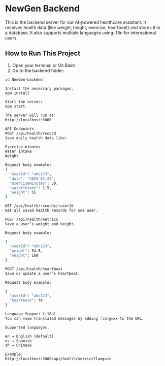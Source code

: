 # NewGen Backend

This is the backend server for our AI-powered healthcare assistant. It receives health data (like weight, height, exercise, heartbeat) and stores it in a database. It also supports multiple languages using i18n for international users.

## How to Run This Project

1. Open your terminal or Git Bash  
2. Go to the backend folder:
```bash
cd NewGen-backend

Install the necessary packages:
npm install

Start the server:
npm start

The server will run at:
http://localhost:3000

API Endpoints
POST /api/health/record
Save daily health data like:

Exercise minutes
Water intake
Weight

Request body example:
{
  "userId": "abc123",
  "date": "2025-03-23",
  "exerciseMinutes": 30,
  "waterIntake": 1.5,
  "weight": 55
}

GET /api/health/records/:userId
Get all saved health records for one user.

POST /api/health/metrics
Save a user’s weight and height.

Request body example:

{
  "userId": "abc123",
  "weight": 54.5,
  "height": 160
}

POST /api/health/heartbeat
Save or update a user’s heartbeat.

Request body example:

{
  "userId": "abc123",
  "heartbeat": 78
}

Language Support (i18n)
You can view translated messages by adding ?lang=xx to the URL.

Supported languages:

en → English (default)
es → Spanish
zh → Chinese

Example:
http://localhost:3000/api/health/metrics?lang=es